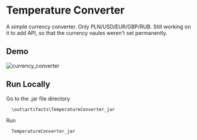 
# Temperature Converter

A simple currency converter. Only PLN/USD/EUR/GBP/RUB.
Still working on it to add API, so that the currency vaules weren't set permanently.

## Demo

![currency_converter](https://user-images.githubusercontent.com/97113363/169500635-025c8535-57d0-49cb-9447-aeef60b86430.gif)


## Run Locally

Go to the .jar file directory

```bash
  \out\artifacts\TemperatureConverter_jar
```

Run

```bash
  TemperatureConverter_jar
```
